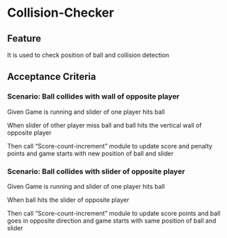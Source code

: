 # Collision-Checker

## Feature

It is used to check position of ball
and collision detection

## Acceptance Criteria

### Scenario: Ball collides with wall of opposite player

Given Game is running and slider of one player hits ball

When slider of other player miss ball and ball hits
the vertical wall of opposite player

Then call “Score-count-increment” module to update score
and penalty points and game starts with new position of ball and slider

### Scenario: Ball collides with slider of opposite player

Given Game is running and slider of one player hits ball

When ball hits the slider of opposite player

Then call “Score-count-increment” module to update score points and
ball goes in opposite direction and game starts with same position of ball and slider
